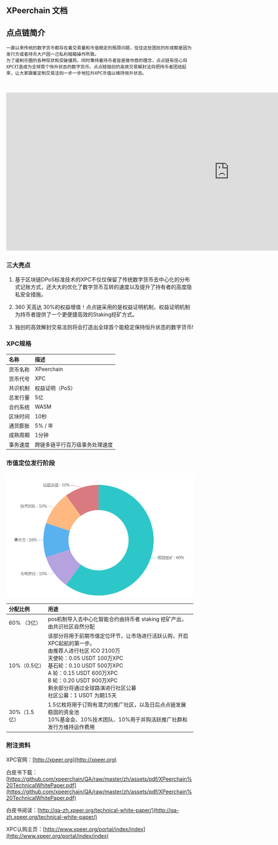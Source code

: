 ## XPeerchain 文档
## 点点链简介
    一直以来传统的数字货币都存在着交易量和币值稳定的瓶颈问题，往往这些困扰的形成都是因为发行方或者持币大户因一己私利暗箱操作所致。
    为了遏制币圈的各种现状和突破僵局，同时秉持着持币者皆是做市商的理念，点点链有信心将XPC打造成为全球首个恒升状态的数字货币。点点链独创的高效交易解封法将把持币者团结起来，让大家跟着定制交易法则一步一步地拉升XPC币值以维持恒升状态。
        
<iframe height=425 width=1200 src='http://player.youku.com/embed/XNDI5NzUxNDY3Ng==' frameborder=0 'allowfullscreen'></iframe>

### 三大亮点

1) 基于区块链DPoS标准技术的XPC不仅仅保留了传统数字货币去中心化的分布式记账方式，还大大的优化了数字货币互转的速度以及提升了持有者的高度隐私安全措施。

2) 360 天高达 30%的权益增值！点点链采用的是权益证明机制，权益证明机制为持币者提供了一个更便捷高效的Staking挖矿方式。

3) 独创的高效解封交易法则将会打造出全球首个能稳定保持恒升状态的数字货币!


### XPC规格


|  名称   | 描述   | 
|:----|:----|
| 货币名称   | XPeerchain   | 
| 货币代号   | XPC   | 
| 共识机制   | 权益证明（PoS） | 
| 总发行量   | 5亿   | 
| 合约系统   | WASM  | 
| 区块时间   | 10秒 | 
| 通货膨胀   | 5% / 年  | 
| 成熟周期   | 1分钟  | 
| 事务速度   | 跨链多链平行百万级事务处理速度 | 

### 市值定位发行阶段

![XPC分配](assets/images/index_1.png)

| 分配比例   | 用途   | 
|:----|:----|
| 60% （3亿）   | pos机制导入去中心化智能合约由持币者 staking 挖矿产出，由共识社区自然分配   | 
| 10%（0.5亿）   | 该部分将用于前期市值定位环节，让市场进行活跃认购，开启XPC起航的第一步。<br>由推荐人进行社区 ICO 2100万<br>天使轮：0.05  USDT     100万XPC<br>基石轮：0.10  USDT     500万XPC<br>A     轮：0.15  USDT     600万XPC<br>B     轮：0.20  USDT     900万XPC<br>剩余部分将通过全球路演进行社区公募<br>社区公募：1 USDT  为期15天   | 
| 30%（1.5 亿）   | 1.5亿枚将用于订购有潜力的推广社区，以及日后点点链发展稳固的资金池<br>10%基金会、10%技术团队、10%用于并购活跃推广社群和发行方维持运作费用   | 


### 附注资料

XPC官网：[http://xpeer.org](http://xpeer.org)

白皮书下载：[https://github.com/xpeerchain/QA/raw/master/zh/assets/pdf/XPeerchain%20TechnicalWhitePaper.pdf](https://github.com/xpeerchain/QA/raw/master/zh/assets/pdf/XPeerchain%20TechnicalWhitePaper.pdf)

白皮书阅读：[http://qa-zh.xpeer.org/technical-white-paper/](http://qa-zh.xpeer.org/technical-white-paper/)

XPC认购主页：[http://www.xpeer.org/portal/index/index](http://www.xpeer.org/portal/index/index)

